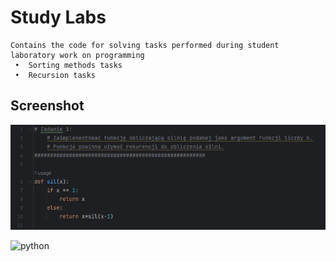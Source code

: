 
# Study Labs


    Contains the code for solving tasks performed during student laboratory work on programming
     •  Sorting methods tasks
     •  Recursion tasks

## Screenshot

![App Screenshot](img.PNG)



![python](https://img.shields.io/badge/Python-3776AB.svg?style=flat&logo=python&logoColor=white)

